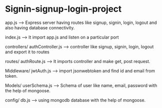 ﻿# Signin-signup-login-project
 
app.js --> Express server having routes like signup, signin, login, logout and also having database connectivity.

index.js --> It import app.js and listen on a particular port

controllers/ authController.js --> controller like signup, signin, login, logout and export it to routes

routes/ authRoute.js --> It imports controller and make get, post request.

Middleware/ jwtAuth.js --> import jsonwebtoken and find id and email from token.

Models/ userSchema.js --> Schema of user like name, email, password with the help of mongoose.

config/ db.js -->  using mongodb database with the help of mongoose.
